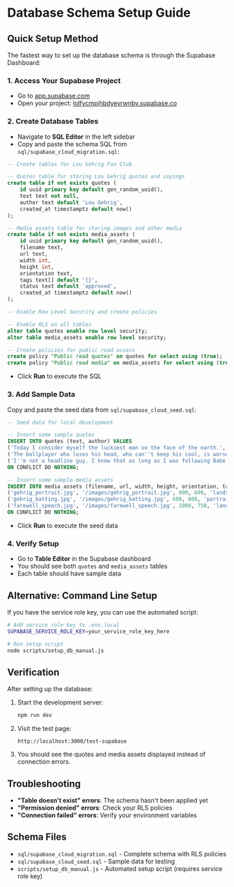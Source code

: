 # Database Schema Setup Guide

## Quick Setup Method

The fastest way to set up the database schema is through the Supabase Dashboard:

### 1. Access Your Supabase Project
- Go to [app.supabase.com](https://app.supabase.com)
- Open your project: [lolfycmpjhbdyeyrwnbv.supabase.co](https://lolfycmpjhbdyeyrwnbv.supabase.co)

### 2. Create Database Tables
- Navigate to **SQL Editor** in the left sidebar
- Copy and paste the schema SQL from `sql/supabase_cloud_migration.sql`:

```sql
-- Create tables for Lou Gehrig Fan Club

-- Quotes table for storing Lou Gehrig quotes and sayings
create table if not exists quotes (
    id uuid primary key default gen_random_uuid(),
    text text not null,
    author text default 'Lou Gehrig',
    created_at timestamptz default now()
);

-- Media assets table for storing images and other media
create table if not exists media_assets (
    id uuid primary key default gen_random_uuid(),
    filename text,
    url text,
    width int,
    height int,
    orientation text,
    tags text[] default '{}',
    status text default 'approved',
    created_at timestamptz default now()
);

-- Enable Row Level Security and create policies

-- Enable RLS on all tables
alter table quotes enable row level security;
alter table media_assets enable row level security;

-- Create policies for public read access
create policy "Public read quotes" on quotes for select using (true);
create policy "Public read media" on media_assets for select using (true);
```

- Click **Run** to execute the SQL

### 3. Add Sample Data
Copy and paste the seed data from `sql/supabase_cloud_seed.sql`:

```sql
-- Seed data for local development

-- Insert some sample quotes
INSERT INTO quotes (text, author) VALUES 
('Today I consider myself the luckiest man on the face of the earth.', 'Lou Gehrig'),
('The ballplayer who loses his head, who can''t keep his cool, is worse than no ballplayer at all.', 'Lou Gehrig'),
('I''m not a headline guy. I know that as long as I was following Babe to the plate I could have stood on my head and no one would have known the difference.', 'Lou Gehrig')
ON CONFLICT DO NOTHING;

-- Insert some sample media assets
INSERT INTO media_assets (filename, url, width, height, orientation, tags, status) VALUES 
('gehrig_portrait.jpg', '/images/gehrig_portrait.jpg', 800, 600, 'landscape', '{"portrait", "historical"}', 'approved'),
('gehrig_batting.jpg', '/images/gehrig_batting.jpg', 600, 800, 'portrait', '{"action", "batting"}', 'approved'),
('farewell_speech.jpg', '/images/farewell_speech.jpg', 1000, 750, 'landscape', '{"farewell", "speech", "historical"}', 'approved')
ON CONFLICT DO NOTHING;
```

- Click **Run** to execute the seed data

### 4. Verify Setup
- Go to **Table Editor** in the Supabase dashboard
- You should see both `quotes` and `media_assets` tables
- Each table should have sample data

## Alternative: Command Line Setup

If you have the service role key, you can use the automated script:

```bash
# Add service role key to .env.local
SUPABASE_SERVICE_ROLE_KEY=your_service_role_key_here

# Run setup script
node scripts/setup_db_manual.js
```

## Verification

After setting up the database:

1. Start the development server:
   ```bash
   npm run dev
   ```

2. Visit the test page:
   ```
   http://localhost:3000/test-supabase
   ```

3. You should see the quotes and media assets displayed instead of connection errors.

## Troubleshooting

- **"Table doesn't exist" errors**: The schema hasn't been applied yet
- **"Permission denied" errors**: Check your RLS policies
- **"Connection failed" errors**: Verify your environment variables

## Schema Files

- `sql/supabase_cloud_migration.sql` - Complete schema with RLS policies
- `sql/supabase_cloud_seed.sql` - Sample data for testing
- `scripts/setup_db_manual.js` - Automated setup script (requires service role key)